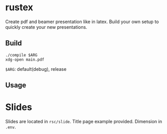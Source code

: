 # rustex
Create pdf and beamer presentation like in latex.
Build your own setup to quickly create your new presentations.

## Build
```
./compile $ARG
xdg-open main.pdf
```

`$ARG`: default(debug), release

## Usage
# Slides
Slides are located in `rsc/slide`.
Title page example provided.
Dimension in `.env`.

